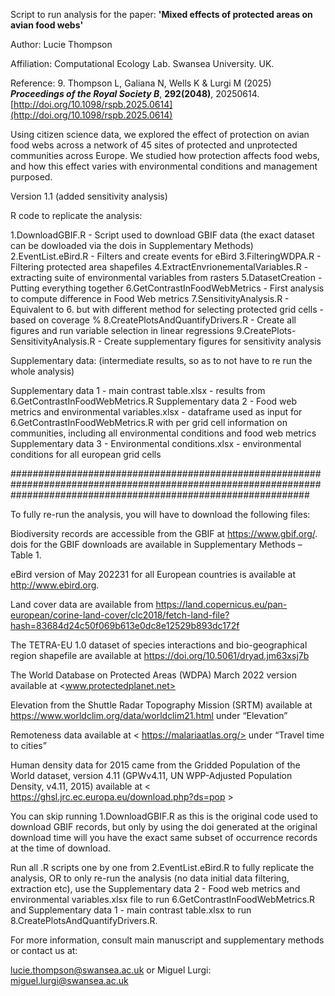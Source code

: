 Script to run analysis for the paper: **'Mixed effects of protected areas on avian food webs'**

Author: Lucie Thompson

Affiliation: Computational Ecology Lab. Swansea University. UK.

Reference: 9.	Thompson L, Galiana N, Wells K & Lurgi M (2025) ***Proceedings of the Royal Society B***, **292(2048)**, 20250614. [http://doi.org/10.1098/rspb.2025.0614](http://doi.org/10.1098/rspb.2025.0614)

Using citizen science data, we explored the effect of protection on avian food webs across a network of 45 sites of protected and unprotected communities across Europe. 
We studied how protection affects food webs, and how this effect varies with environmental conditions and management purposed. 

Version 1.1 (added sensitivity analysis)

R code to replicate the analysis:

1.DownloadGBIF.R - Script used to download GBIF data (the exact dataset can be dowloaded via the dois in Supplementary Methods)
2.EventList.eBird.R - Filters and create events for eBird
3.FilteringWDPA.R - Filtering protected area shapefiles
4.ExtractEnvrionementalVariables.R - extracting suite of environmental variables from rasters 
5.DatasetCreation - Putting everything together
6.GetContrastInFoodWebMetrics - First analysis to compute difference in Food Web metrics
7.SensitivityAnalysis.R - Equivalent to 6. but with different method for selecting protected grid cells - based on coverage % 
8.CreatePlotsAndQuantifyDrivers.R - Create all figures and run variable selection in linear regressions
9.CreatePlots-SensitivityAnalysis.R - Create supplementary figures for sensitivity analysis

Supplementary data: (intermediate results, so as to not have to re run the whole analysis)

Supplementary data 1 - main contrast table.xlsx - results from 6.GetContrastInFoodWebMetrics.R
Supplementary data 2 - Food web metrics and environmental variables.xlsx - dataframe used as input for 6.GetContrastInFoodWebMetrics.R with per grid cell information on communities, including all environmental conditions and food web metrics
Supplementary data 3 - Environmental conditions.xlsx - environmental conditions for all european grid cells

######################################################################################################################################################################

To fully re-run the analysis, you will have to download the following files: 

Biodiversity records are accessible from the GBIF at https://www.gbif.org/. dois for the GBIF downloads are available in Supplementary Methods – Table 1. 

eBird version of May 202231 for all European countries is available at http://www.ebird.org. 

Land cover data are available from <https://land.copernicus.eu/pan-european/corine-land-cover/clc2018/fetch-land-file?hash=83684d24c50f069b613e0dc8e12529b893dc172f>

The TETRA-EU 1.0 dataset of species interactions and bio-geographical region shapefile are available at <https://doi.org/10.5061/dryad.jm63xsj7b>

The World Database on Protected Areas (WDPA) March 2022 version available at <www.protectedplanet.net>

Elevation from the Shuttle Radar Topography Mission (SRTM) available at https://www.worldclim.org/data/worldclim21.html under “Elevation” 

Remoteness data available at < https://malariaatlas.org/> under “Travel time to cities”

Human density data for 2015 came from the Gridded Population of the World dataset, version 4.11 (GPWv4.11, UN WPP-Adjusted Population Density, v4.11, 2015) available at < https://ghsl.jrc.ec.europa.eu/download.php?ds=pop >

You can skip running 1.DownloadGBIF.R as this is the original code used to download GBIF records, but only by using the doi generated at the original download 
time will you have the exact same subset of occurrence records at the time of download.

Run all .R scripts one by one from 2.EventList.eBird.R to fully replicate the analysis, OR to only re-run the analysis (no data initial data filtering, extraction etc), 
use the Supplementary data 2 - Food web metrics and environmental variables.xlsx file to run 6.GetContrastInFoodWebMetrics.R and Supplementary data 1 - main contrast table.xlsx to run 8.CreatePlotsAndQuantifyDrivers.R. 

For more information, consult main manuscript and supplementary methods or contact us at:

lucie.thompson@swansea.ac.uk or 
Miguel Lurgi: miguel.lurgi@swansea.ac.uk






